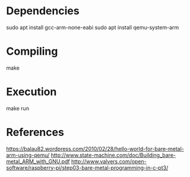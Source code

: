 # Dependencies

sudo apt install gcc-arm-none-eabi
sudo apt install qemu-system-arm

# Compiling

make

# Execution

make run

# References

https://balau82.wordpress.com/2010/02/28/hello-world-for-bare-metal-arm-using-qemu/
http://www.state-machine.com/doc/Building_bare-metal_ARM_with_GNU.pdf
http://www.valvers.com/open-software/raspberry-pi/step03-bare-metal-programming-in-c-pt3/
